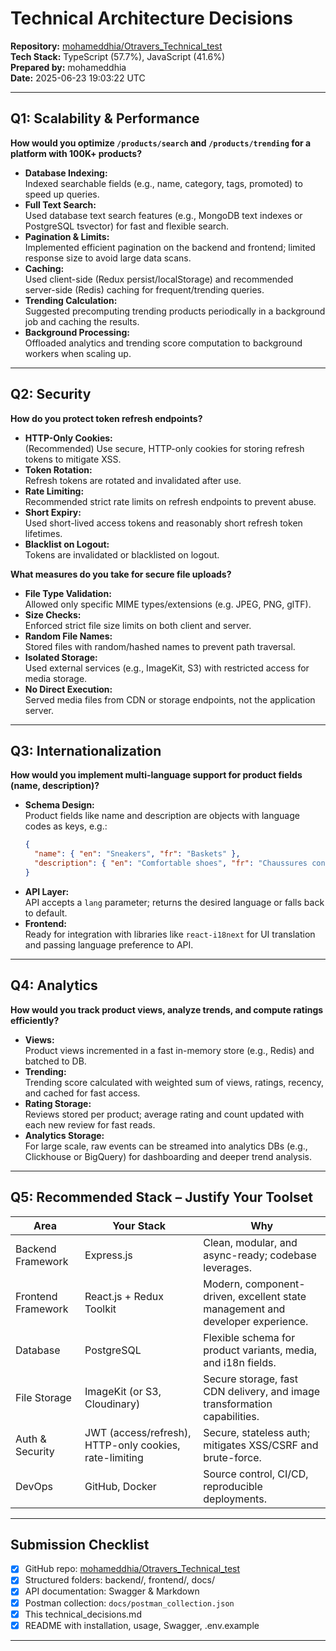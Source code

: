 # Technical Architecture Decisions

**Repository:** [mohameddhia/Otravers_Technical_test](https://github.com/mohameddhia/Otravers_Technical_test)  
**Tech Stack:** TypeScript (57.7%), JavaScript (41.6%)  
**Prepared by:** mohameddhia  
**Date:** 2025-06-23 19:03:22 UTC

---

## Q1: Scalability & Performance

**How would you optimize `/products/search` and `/products/trending` for a platform with 100K+ products?**

- **Database Indexing:**  
  Indexed searchable fields (e.g., name, category, tags, promoted) to speed up queries.
- **Full Text Search:**  
  Used database text search features (e.g., MongoDB text indexes or PostgreSQL tsvector) for fast and flexible search.
- **Pagination & Limits:**  
  Implemented efficient pagination on the backend and frontend; limited response size to avoid large data scans.
- **Caching:**  
  Used client-side (Redux persist/localStorage) and recommended server-side (Redis) caching for frequent/trending queries.
- **Trending Calculation:**  
  Suggested precomputing trending products periodically in a background job and caching the results.
- **Background Processing:**  
  Offloaded analytics and trending score computation to background workers when scaling up.

---

## Q2: Security

**How do you protect token refresh endpoints?**

- **HTTP-Only Cookies:**  
  (Recommended) Use secure, HTTP-only cookies for storing refresh tokens to mitigate XSS.
- **Token Rotation:**  
  Refresh tokens are rotated and invalidated after use.
- **Rate Limiting:**  
  Recommended strict rate limits on refresh endpoints to prevent abuse.
- **Short Expiry:**  
  Used short-lived access tokens and reasonably short refresh token lifetimes.
- **Blacklist on Logout:**  
  Tokens are invalidated or blacklisted on logout.

**What measures do you take for secure file uploads?**

- **File Type Validation:**  
  Allowed only specific MIME types/extensions (e.g. JPEG, PNG, glTF).
- **Size Checks:**  
  Enforced strict file size limits on both client and server.
- **Random File Names:**  
  Stored files with random/hashed names to prevent path traversal.
- **Isolated Storage:**  
  Used external services (e.g., ImageKit, S3) with restricted access for media storage.
- **No Direct Execution:**  
  Served media files from CDN or storage endpoints, not the application server.

---

## Q3: Internationalization

**How would you implement multi-language support for product fields (name, description)?**

- **Schema Design:**  
  Product fields like name and description are objects with language codes as keys, e.g.:
  ```json
  {
    "name": { "en": "Sneakers", "fr": "Baskets" },
    "description": { "en": "Comfortable shoes", "fr": "Chaussures confortables" }
  }
  ```
- **API Layer:**  
  API accepts a `lang` parameter; returns the desired language or falls back to default.
- **Frontend:**  
  Ready for integration with libraries like `react-i18next` for UI translation and passing language preference to API.

---

## Q4: Analytics

**How would you track product views, analyze trends, and compute ratings efficiently?**

- **Views:**  
  Product views incremented in a fast in-memory store (e.g., Redis) and batched to DB.
- **Trending:**  
  Trending score calculated with weighted sum of views, ratings, recency, and cached for fast access.
- **Rating Storage:**  
  Reviews stored per product; average rating and count updated with each new review for fast reads.
- **Analytics Storage:**  
  For large scale, raw events can be streamed into analytics DBs (e.g., Clickhouse or BigQuery) for dashboarding and deeper trend analysis.

---

## Q5: Recommended Stack – Justify Your Toolset

| Area               | Your Stack                    | Why                                                                                      |
|--------------------|------------------------------|------------------------------------------------------------------------------------------|
| Backend Framework  | Express.js      | Clean, modular, and async-ready; codebase leverages.  |
| Frontend Framework | React.js + Redux Toolkit     | Modern, component-driven, excellent state management and developer experience.           |
| Database           | PostgreSQL                      | Flexible schema for product variants, media, and i18n fields.                            |
| File Storage       | ImageKit (or S3, Cloudinary) | Secure storage, fast CDN delivery, and image transformation capabilities.                |
| Auth & Security    | JWT (access/refresh), HTTP-only cookies, rate-limiting | Secure, stateless auth; mitigates XSS/CSRF and brute-force.        |
| DevOps             | GitHub, Docker               | Source control, CI/CD, reproducible deployments.                                         |

---

## Submission Checklist

- [x] GitHub repo: [mohameddhia/Otravers_Technical_test](https://github.com/mohameddhia/Otravers_Technical_test)
- [x] Structured folders: backend/, frontend/, docs/
- [x] API documentation: Swagger & Markdown
- [x] Postman collection: `docs/postman_collection.json`
- [x] This technical_decisions.md
- [x] README with installation, usage, Swagger, .env.example

---